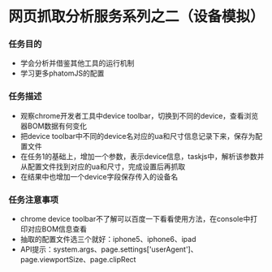 # 网页抓取分析服务系列之二（设备模拟）
### 任务目的
* 学会分析并借鉴其他工具的运行机制
* 学习更多phatomJS的配置

### 任务描述
* 观察chrome开发者工具中device toolbar，切换到不同的device，查看浏览器BOM数据有何变化
* 把device toolbar中不同的device名对应的ua和尺寸信息记录下来，保存为配置文件
* 在任务1的基础上，增加一个参数，表示device信息，taskjs中，解析该参数并从配置文件找到对应的ua和尺寸，完成设置后再抓取
* 在结果中也增加一个device字段保存传入的设备名

### 任务注意事项

* chrome device toolbar不了解可以百度一下看看使用方法，在console中打印对应BOM信息查看
* 抽取的配置文件选三个就好：iphone5、iphone6、ipad
* API提示：system.args、page.settings['userAgent']、page.viewportSize、page.clipRect

